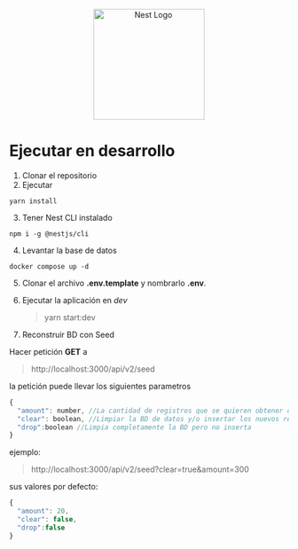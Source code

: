<p align="center">
  <a href="http://nestjs.com/" target="blank"><img src="https://nestjs.com/img/logo-small.svg" width="200" alt="Nest Logo" /></a>
</p>

[circleci-image]: https://img.shields.io/circleci/build/github/nestjs/nest/master?token=abc123def456
[circleci-url]: https://circleci.com/gh/nestjs/nest

# Ejecutar en desarrollo

1. Clonar el repositorio
2. Ejecutar

```
yarn install
```

3. Tener Nest CLI instalado

```
npm i -g @nestjs/cli
```

4. Levantar la base de datos

```
docker compose up -d
```

5. Clonar el archivo **.env.template** y nombrarlo **.env**.

6. Ejecutar la aplicación en _dev_

   > yarn start:dev

7. Reconstruir BD con Seed

Hacer petición **GET** a

> http://localhost:3000/api/v2/seed

la petición puede llevar los siguientes parametros

```javascript
{
  "amount": number, //La cantidad de registros que se quieren obtener de la consulta
  "clear": boolean, //Limpiar la BD de datos y/o insertar los nuevos registros
  "drop":boolean //Limpia completamente la BD pero no inserta
}
```

ejemplo:

> http://localhost:3000/api/v2/seed?clear=true&amount=300

sus valores por defecto:

```javascript
{
  "amount": 20,
  "clear": false,
  "drop":false
}
```
